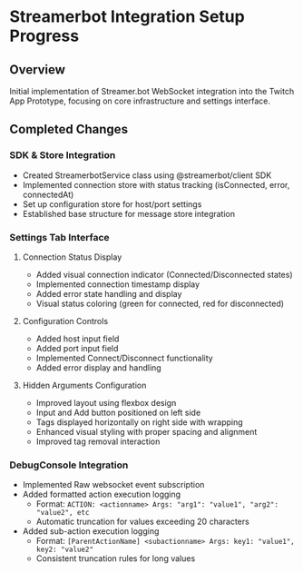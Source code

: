 # Streamerbot Integration Setup Progress

## Overview
Initial implementation of Streamer.bot WebSocket integration into the Twitch App Prototype, focusing on core infrastructure and settings interface.

## Completed Changes

### SDK & Store Integration
- Created StreamerbotService class using @streamerbot/client SDK
- Implemented connection store with status tracking (isConnected, error, connectedAt)
- Set up configuration store for host/port settings
- Established base structure for message store integration

### Settings Tab Interface
1. Connection Status Display
   - Added visual connection indicator (Connected/Disconnected states)
   - Implemented connection timestamp display
   - Added error state handling and display
   - Visual status coloring (green for connected, red for disconnected)

2. Configuration Controls
   - Added host input field
   - Added port input field
   - Implemented Connect/Disconnect functionality
   - Added error display and handling

3. Hidden Arguments Configuration
   - Improved layout using flexbox design
   - Input and Add button positioned on left side
   - Tags displayed horizontally on right side with wrapping
   - Enhanced visual styling with proper spacing and alignment
   - Improved tag removal interaction

### DebugConsole Integration
- Implemented Raw websocket event subscription
- Added formatted action execution logging
  * Format: `ACTION: <actionname> Args: "arg1": "value1", "arg2": "value2", etc`
  * Automatic truncation for values exceeding 20 characters
- Added sub-action execution logging
  * Format: `[ParentActionName] <subactionname> Args: key1: "value1", key2: "value2"`
  * Consistent truncation rules for long values
